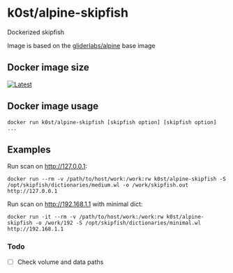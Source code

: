 # k0st/alpine-skipfish

Dockerized skipfish

Image is based on the [gliderlabs/alpine](https://registry.hub.docker.com/u/gliderlabs/alpine/) base image

## Docker image size

[![Latest](https://badge.imagelayers.io/k0st/alpine-skipfish.svg)](https://imagelayers.io/?images=k0st/alpine-skipfish:latest 'latest')

## Docker image usage

```
docker run k0st/alpine-skipfish [skipfish option] [skipfish option] ...
```

## Examples

Run scan on http://127.0.0.1:

```
docker run --rm -v /path/to/host/work:/work:rw k0st/alpine-skipfish -S /opt/skipfish/dictionaries/medium.wl -o /work/skipfish.out http://127.0.0.1
```

Run scan on http://192.168.1.1 with minimal dict:
```
docker run -it --rm -v /path/to/host/work:/work:rw k0st/alpine-skipfish -o /work/192 -S /opt/skipfish/dictionaries/minimal.wl http://192.168.1.1
```


### Todo
- [ ] Check volume and data paths

